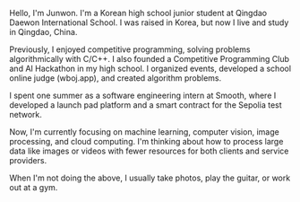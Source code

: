 Hello, I'm Junwon. I'm a Korean high school junior student at Qingdao Daewon International School. I was raised in Korea, but now I live and study in Qingdao, China.

Previously, I enjoyed competitive programming, solving problems algorithmically with C/C++. I also founded a Competitive Programming Club and AI Hackathon in my high school. I organized events, developed a school online judge (wboj.app), and created algorithm problems.

I spent one summer as a software engineering intern at Smooth, where I developed a launch pad platform and a smart contract for the Sepolia test network.

Now, I'm currently focusing on machine learning, computer vision, image processing, and cloud computing. I'm thinking about how to process large data like images or videos with fewer resources for both clients and service providers.

When I'm not doing the above, I usually take photos, play the guitar, or work out at a gym.